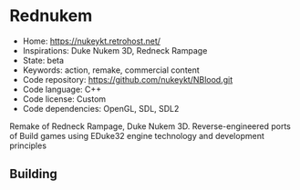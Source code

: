# Rednukem

- Home: https://nukeykt.retrohost.net/
- Inspirations: Duke Nukem 3D, Redneck Rampage
- State: beta
- Keywords: action, remake, commercial content
- Code repository: https://github.com/nukeykt/NBlood.git
- Code language: C++
- Code license: Custom
- Code dependencies: OpenGL, SDL, SDL2

Remake of Redneck Rampage, Duke Nukem 3D.
Reverse-engineered ports of Build games using EDuke32 engine technology and development principles

## Building
